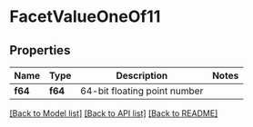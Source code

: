 # FacetValueOneOf11

## Properties

Name | Type | Description | Notes
------------ | ------------- | ------------- | -------------
**f64** | **f64** | 64-bit floating point number | 

[[Back to Model list]](../README.md#documentation-for-models) [[Back to API list]](../README.md#documentation-for-api-endpoints) [[Back to README]](../README.md)


